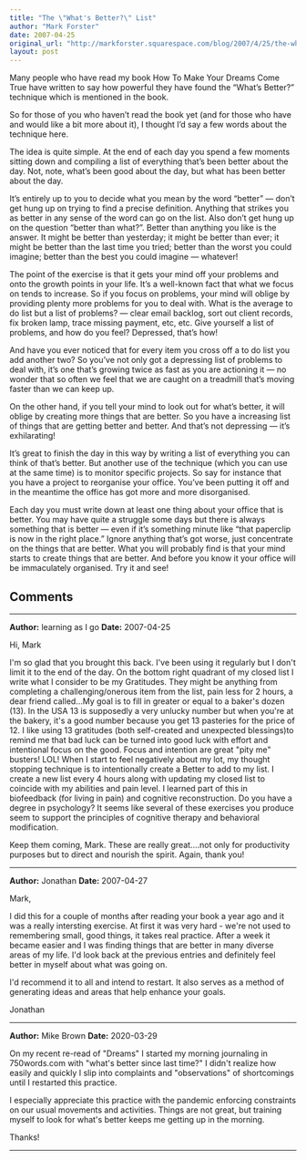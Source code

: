 ```yaml
---
title: "The \"What's Better?\" List"
author: "Mark Forster"
date: 2007-04-25
original_url: "http://markforster.squarespace.com/blog/2007/4/25/the-whats-better-list.html"
layout: post
---
```


Many people who have read my book How To Make Your Dreams Come True have written to say how powerful they have found the “What’s Better?” technique which is mentioned in the book.

So for those of you who haven’t read the book yet (and for those who have and would like a bit more about it), I thought I’d say a few words about the technique here.

The idea is quite simple. At the end of each day you spend a few moments sitting down and compiling a list of everything that’s been better about the day. Not, note, what’s been good about the day, but what has been better about the day.

It’s entirely up to you to decide what you mean by the word “better” — don’t get hung up on trying to find a precise definition. Anything that strikes you as better in any sense of the word can go on the list. Also don’t get hung up on the question “better than what?”. Better than anything you like is the answer. It might be better than yesterday; it might be better than ever; it might be better than the last time you tried; better than the worst you could imagine; better than the best you could imagine — whatever!

The point of the exercise is that it gets your mind off your problems and onto the growth points in your life. It’s a well-known fact that what we focus on tends to increase. So if you focus on problems, your mind will oblige by providing plenty more problems for you to deal with. What is the average to do list but a list of problems? — clear email backlog, sort out client records, fix broken lamp, trace missing payment, etc, etc. Give yourself a list of problems, and how do you feel? Depressed, that’s how!

And have you ever noticed that for every item you cross off a to do list you add another two? So you’ve not only got a depressing list of problems to deal with, it’s one that’s growing twice as fast as you are actioning it — no wonder that so often we feel that we are caught on a treadmill that’s moving faster than we can keep up.

On the other hand, if you tell your mind to look out for what’s better, it will oblige by creating more things that are better. So you have a increasing list of things that are getting better and better. And that’s not depressing — it’s exhilarating!

It’s great to finish the day in this way by writing a list of everything you can think of that’s better. But another use of the technique (which you can use at the same time) is to monitor specific projects. So say for instance that you have a project to reorganise your office. You’ve been putting it off and in the meantime the office has got more and more disorganised.

Each day you must write down at least one thing about your office that is better. You may have quite a struggle some days but there is always something that is better — even if it’s something minute like “that paperclip is now in the right place.” Ignore anything that’s got worse, just concentrate on the things that are better. What you will probably find is that your mind starts to create things that are better. And before you know it your office will be immaculately organised. Try it and see!


## Comments

---

**Author:** learning as I go
**Date:** 2007-04-25

Hi, Mark  
  
I'm so glad that you brought this back. I've been using it regularly but I don't limit it to the end of the day. On the bottom right quadrant of my closed list I write what I consider to be my Gratitudes. They might be anything from completing a challenging/onerous item from the list, pain less for 2 hours, a dear friend called...My goal is to fill in greater or equal to a baker's dozen (13). In the USA 13 is supposedly a very unlucky number but when you're at the bakery, it's a good number because you get 13 pasteries for the price of 12. I like using 13 gratitudes (both self-created and unexpected blessings)to remind me that bad luck can be turned into good luck with effort and intentional focus on the good. Focus and intention are great "pity me" busters! LOL! When I start to feel negatively about my lot, my thought stopping technique is to intentionally create a Better to add to my list. I create a new list every 4 hours along with updating my closed list to coincide with my abilities and pain level. I learned part of this in biofeedback (for living in pain) and cognitive reconstruction. Do you have a degree in psychology? It seems like several of these exercises you produce seem to support the principles of cognitive therapy and behavioral modification.  
  
Keep them coming, Mark. These are really great....not only for productivity purposes but to direct and nourish the spirit. Again, thank you!

---

**Author:** Jonathan
**Date:** 2007-04-27

Mark,  
  
I did this for a couple of months after reading your book a year ago and it was a really intersting exercise. At first it was very hard - we're not used to remembering small, good things, it takes real practice. After a week it became easier and I was finding things that are better in many diverse areas of my life. I'd look back at the previous entries and definitely feel better in myself about what was going on.  
  
  
I'd recommend it to all and intend to restart. It also serves as a method of generating ideas and areas that help enhance your goals.   
  
Jonathan

---

**Author:** Mike Brown
**Date:** 2020-03-29

On my recent re-read of "Dreams" I started my morning journaling in 750words.com with "what's better since last time?" I didn't realize how easily and quickly I slip into complaints and "observations" of shortcomings until I restarted this practice.  
  
I especially appreciate this practice with the pandemic enforcing constraints on our usual movements and activities. Things are not great, but training myself to look for what's better keeps me getting up in the morning.  
  
Thanks!

---
